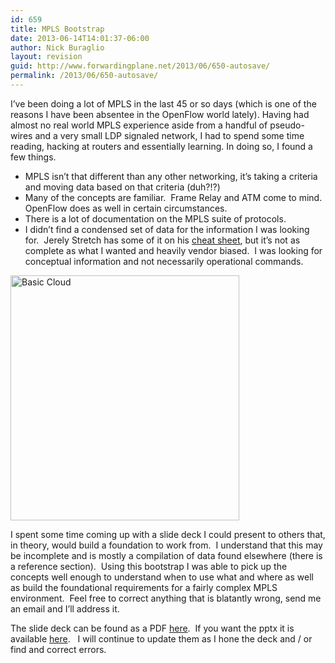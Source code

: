 ```yaml
---
id: 659
title: MPLS Bootstrap
date: 2013-06-14T14:01:37-06:00
author: Nick Buraglio
layout: revision
guid: http://www.forwardingplane.net/2013/06/650-autosave/
permalink: /2013/06/650-autosave/
---
```

I&#8217;ve been doing a lot of MPLS in the last 45 or so days (which is one of the reasons I have been absentee in the OpenFlow world lately). Having had almost no real world MPLS experience aside from a handful of pseudo-wires and a very small LDP signaled network, I had to spend some time reading, hacking at routers and essentially learning. In doing so, I found a few things.

  * MPLS isn&#8217;t that different than any other networking, it&#8217;s taking a criteria and moving data based on that criteria (duh?!?)
  * Many of the concepts are familiar.  Frame Relay and ATM come to mind.  OpenFlow does as well in certain circumstances.
  * There is a lot of documentation on the MPLS suite of protocols.
  * I didn&#8217;t find a condensed set of data for the information I was looking for.  Jerely Stretch has some of it on his <a href="http://media.packetlife.net/media/library/18/Frame_Mode_MPLS.pdf" target="_blank">cheat sheet</a>, but it&#8217;s not as complete as what I wanted and heavily vendor biased.  I was looking for conceptual information and not necessarily operational commands.

[<img class="alignright size-full wp-image-670" alt="Basic Cloud" src="http://www.forwardingplane.net/wp-content/uploads/2013/06/Basic-Cloud.jpg" width="366" height="392" srcset="http://www.forwardingplane.net/wp-content/uploads/2013/06/Basic-Cloud.jpg 533w, http://www.forwardingplane.net/wp-content/uploads/2013/06/Basic-Cloud-280x300.jpg 280w" sizes="(max-width: 366px) 100vw, 366px" />](http://www.forwardingplane.net/wp-content/uploads/2013/06/Basic-Cloud.jpg)

I spent some time coming up with a slide deck I could present to others that, in theory, would build a foundation to work from.  I understand that this may be incomplete and is mostly a compilation of data found elsewhere (there is a reference section).  Using this bootstrap I was able to pick up the concepts well enough to understand when to use what and where as well as build the foundational requirements for a fairly complex MPLS environment.  Feel free to correct anything that is blatantly wrong, send me an email and I&#8217;ll address it.

The slide deck can be found as a PDF <a href="http://www.forwardingplane.net/wp-content/uploads/2013/06/MPLS-101.pdf" target="_blank">here</a>.  If you want the pptx it is available <a href="http://www.forwardingplane.net/wp-content/uploads/2013/06/MPLS-101.pptx" target="_blank">here</a>.   I will continue to update them as I hone the deck and / or find and correct errors.

&nbsp;

&nbsp;